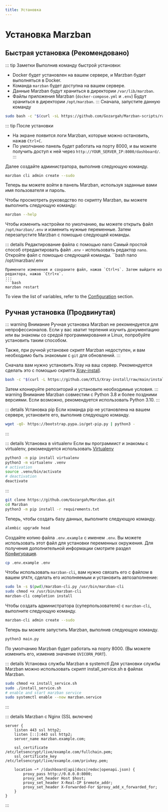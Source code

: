 ```yaml
---
title: Установка
---
```


# Установка Marzban


## Быстрая установка (Рекомендовано)
::: tip Заметки
Выполнив команду быстрой установки:
- Docker будет установлен на вашем сервере, и Marzban будет выполняться в Docker.
- Команда `marzban` будет доступна на вашем сервере.
- Данные Marzban будут храниться в директории `/var/lib/marzban`.
- Файлы приложения Marzban (`docker-compose.yml` и `.env`) Будут храниться в директории `/opt/marzban`.
:::
Сначала, запустите данную команду

```bash
sudo bash -c "$(curl -sL https://github.com/Gozargah/Marzban-scripts/raw/master/marzban.sh)" @ install
```

::: tip После установки
- На экране появится логи Marzban, которые можно остановить, нажав `Ctrl+C`.
- По умолчанию панель будет работать на порту 8000, и вы можете получить доступ к ней через `http://YOUR_SERVER_IP:8000/dashboard/`.
:::

Далее создайте администратора, выполнив следующую команду.
```bash
marzban cli admin create --sudo
```

Теперь вы можете войти в панель Marzban, используя заданные вами имя пользователя и пароль.

Чтобы просмотреть руководство по скрипту Marzban, вы можете выполнить следующую команду:
```bash
marzban --help
```

Чтобы изменить настройки по умолчанию, вы можете открыть файл `/opt/marzban/.env` и изменить нужные переменные. Затем перезапустите Marzban с помощью следующей команды.


::: details Редактирование файла с помощью nano
Самый простой способ отредактировать файл `.env` - использовать редактор `nano`. Откройте файл с помощью следующей команды.
``bash
nano /opt/marzban/.env
```
Примените изменения и сохраните файл, нажав `Ctrl+s`. Затем выйдите из редактора, нажав `Ctrl+x`.
:::
```bash
marzban restart
```

To view the list of variables, refer to the [Configuration](configuration.md) section.

## Ручная установка (Продвинутая)

::: warning Внимание
Ручная установка Marzban не рекомендуется для непрофессионалов. Если у вас хватит терпения изучить документацию или вы знакомы со средой программирования и Linux, попробуйте установить таким способом.

Также, при ручной установке скрипт Marzban недоступен, и вам необходимо быть знакомым с `git` для обновлений.
:::

Сначала вам нужно установить Xray на ваш сервер.
Рекомендуется сделать это с помощью скрипта [Xray-install](https://github.com/XTLS/Xray-install).

```bash
bash -c "$(curl -L https://github.com/XTLS/Xray-install/raw/main/install-release.sh)" @ install
```

Затем клонируйте репозиторий и установите необходимые условия.
::: warning Внимание
Marzban совместим с Python 3.8 и более поздними версиями. Если возможно, рекомендуется использовать Python 3.10.
:::

::: details Установка pip
Если команда pip не установлена на вашем сервере, установите его, выполнив следующую команду.

```bash
wget -qO- https://bootstrap.pypa.io/get-pip.py | python3 -
```
:::


::: details Установка в virtualenv 
Если вы программист и знакомы с virtualenv, рекомендуется использовать [Virtualenv](https://pypi.org/project/virtualenv/)
```bash
python3 -m pip install virtualenv
python3 -m virtualenv .venv
# activation
source .venv/bin/activate
# deactivation
deactivate
```
:::

```bash
git clone https://github.com/Gozargah/Marzban.git
cd Marzban
python3 -m pip install -r requirements.txt
```

Теперь, чтобы создать базу данных, выполните следующую команду.
```bash
alembic upgrade head
```
Создайте копию файла `.env.example` с именем `.env`. Вы можете использовать этот файл для установки переменных окружения. Для получения дополнительной информации смотрите раздел [Конфигурация](configuration.md).

```bash
cp .env.example .env
```

Чтобы использовать `marzban-cli`, вам нужно связать его с файлом в вашем `$PATH`, сделать его исполняемым и установить автозаполнение:


```bash
sudo ln -s $(pwd)/marzban-cli.py /usr/bin/marzban-cli
sudo chmod +x /usr/bin/marzban-cli
marzban-cli completion install
```

Чтобы создать администратора (суперпользователя) с `marzban-cli`, выполните следующую команду.

```bash
marzban-cli admin create --sudo
```

Теперь вы можете запустить Marzban, выполнив следующую команду.

```bash
python3 main.py
```

По умолчанию Marzban будет работать на порту 8000. (Вы можете изменить его, изменив значение `UVICORN_PORT`).


::: details Установка службы Marzban в systemctl
Для установки службы Marzban можно использовать скрипт install_service.sh в файлах Marzban.

```bash
sudo chmod +x install_service.sh
sudo ./install_service.sh
# enable and start marzban service
sudo systemctl enable --now marzban.service
```
:::

::: details Marzban с Nginx (SSL включен)
```nginx
server {
    listen 443 ssl http2;
    listen [::]:443 ssl http2;
    server_name marzban.example.com;

    ssl_certificate      /etc/letsencrypt/live/example.com/fullchain.pem;
    ssl_certificate_key  /etc/letsencrypt/live/example.com/privkey.pem;

    location ~* /(dashboard|api|docs|redoc|openapi.json) {
        proxy_pass http://0.0.0.0:8000;
        proxy_set_header Host $host;
        proxy_set_header X-Real-IP $remote_addr;
        proxy_set_header X-Forwarded-For $proxy_add_x_forwarded_for;
    }
}
```
:::
